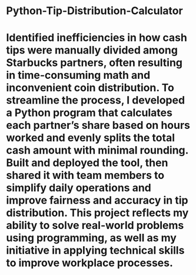 # Python-Tip-Distribution-Calculator
#
# Identified inefficiencies in how cash tips were manually divided among Starbucks partners, often resulting in time-consuming math and inconvenient coin distribution. To streamline the process, I developed a Python program that calculates each partner’s share based on hours worked and evenly splits the total cash amount with minimal rounding. Built and deployed the tool, then shared it with team members to simplify daily operations and improve fairness and accuracy in tip distribution. This project reflects my ability to solve real-world problems using programming, as well as my initiative in applying technical skills to improve workplace processes.

